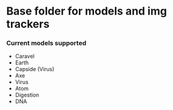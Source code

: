 # Base folder for models and img trackers

### Current models supported 

- Caravel
- Earth
- Capside (Virus)
- Axe
- Virus
- Atom
- Digestion
- DNA